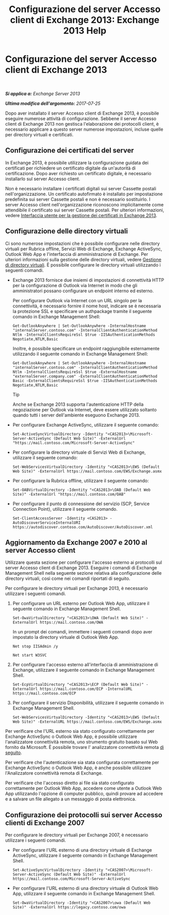 ﻿---
title: 'Configurazione del server Accesso client di Exchange 2013: Exchange 2013 Help'
TOCTitle: Configurazione del server Accesso client di Exchange 2013
ms:assetid: 01432ae4-2a00-44a4-a4dd-4eb8d7e6cfae
ms:mtpsurl: https://technet.microsoft.com/it-it/library/Hh529912(v=EXCHG.150)
ms:contentKeyID: 50479901
ms.date: 05/22/2018
mtps_version: v=EXCHG.150
ms.translationtype: MT
---

# Configurazione del server Accesso client di Exchange 2013

 

_**Si applica a:** Exchange Server 2013_

_**Ultima modifica dell'argomento:** 2017-07-25_

Dopo aver installato il server Accesso client di Exchange 2013, è possibile eseguire numerose attività di configurazione. Sebbene il server Accesso client di Exchange 2013 non gestisca l'elaborazione dei protocolli client, è necessario applicare a questo server numerose impostazioni, incluse quelle per directory virtuali e certificati.

## Configurazione dei certificati del server

In Exchange 2013, è possibile utilizzare la configurazione guidata dei certificati per richiedere un certificato digitale da un'autorità di certificazione. Dopo aver richiesto un certificato digitale, è necessario installarlo sul server Accesso client.

Non è necessario installare i certificati digitali sui server Cassette postali nell'organizzazione. Un certificato autofirmato è installato per impostazione predefinita sui server Cassette postali e non è necessario sostituirlo. I server Accesso client nell'organizzazione riconoscono implicitamente come attendibile il certificato sui server Cassette postali. Per ulteriori informazioni, vedere [Interfaccia utente per la gestione dei certificati in Exchange 2013](exchange-2013-certificate-management-ui-exchange-2013-help.md).

## Configurazione delle directory virtuali

Ci sono numerose impostazioni che è possibile configurare nelle directory virtuali per Rubrica offline, Servizi Web di Exchange, Exchange ActiveSync, Outlook Web App e l'interfaccia di amministrazione di Exchange. Per ulteriori informazioni sulla gestione delle directory virtuali, vedere [Gestione di directory virtuali](virtual-directory-management-exchange-2013-help.md). È possibile configurare le directory virtuali utilizzando i seguenti comandi.

  - Exchange 2013 fornisce due insiemi di impostazioni di connettività HTTP per la configurazione di Outlook via Internet in modo che gli amministratori possano configurare un endpoint interno ed esterno.
    
    Per configurare Outlook via Internet con un URL singolo per la connettività, è necessario fornire il nome host, indicare se è necessaria la protezione SSL e specificare un authpackage tramite il seguente comando in Exchange Management Shell:
    
        Get-OutlookAnywhere | Set-OutlookAnywhere -InternalHostname "internalServer.contoso.com" -InternalClientAuthenticationMethod Ntlm -InternalClientsRequireSsl $true -IISAuthenticationMethods Negotiate,NTLM,Basic
    
    Inoltre, è possibile specificare un endpoint raggiungibile esternamente utilizzando il seguente comando in Exchange Management Shell:
    
        Get-OutlookAnywhere | Set-OutlookAnywhere -InternalHostname "internalServer.contoso.com" -InternalClientAuthenticationMethod Ntlm -InternalClientsRequireSsl $true -ExternalHostname "externalServer.company.com" -ExternalClientAuthenticationMethod Basic -ExternalClientsRequireSsl $true -IISAuthenticationMethods Negotiate,NTLM,Basic
    

    > [!TIP]
    > Anche se Exchange 2013 supporta l'autenticazione HTTP della negoziazione per Outlook via Internet, deve essere utilizzato soltanto quando tutti i server dell'ambiente eseguono Exchange 2013.



  - Per configurare Exchange ActiveSync, utilizzare il seguente comando:
    
        Set-ActiveSyncVirtualDirectory -Identity "<CAS2013>\Microsoft-Server-ActiveSync (Default Web Site)" -ExternalUrl "https://mail.contoso.com/Microsoft-Server-ActiveSync"

  - Per configurare la directory virtuale di Servizi Web di Exchange, utilizzare il seguente comando:
    
        Set-WebServicesVirtualDirectory -Identity "<CAS2013>\EWS (Default Web Site)" -ExternalUrl https://mail.contoso.com/EWS/Exchange.asmx

  - Per configurare la Rubrica offline, utilizzare il seguente comando:
    
        Set-OABVirtualDirectory -Identity "<CAS2013>\OAB (Default Web Site)" -ExternalUrl "https://mail.contoso.com/OAB"

  - Per configurare il punto di connessione del servizio (SCP, Service Connection Point), utilizzare il seguente comando.
    
        Set-ClientAccessServer -Identity <CAS2013> -AutoDiscoverServiceInternalURI https://autodiscover.contoso.com/AutoDiscover/AutoDiscover.xml

## Aggiornamento da Exchange 2007 e 2010 al server Accesso client

Utilizzare questa sezione per configurare l'accesso esterno ai protocolli sul server Accesso client di Exchange 2013. Eseguire i comandi di Exchange Management Shell nella seguente sezione relativa alla configurazione delle directory virtuali, così come nei comandi riportati di seguito.

Per configurare le directory virtuali per Exchange 2013, è necessario utilizzare i seguenti comandi.

1.  Per configurare un URL esterno per Outlook Web App, utilizzare il seguente comando in Exchange Management Shell.
    
        Set-OwaVirtualDirectory "<CAS2013>\OWA (Default Web Site)" -ExternalUrl https://mail.contoso.com/OWA
    
    In un prompt dei comandi, immettere i seguenti comandi dopo aver impostato la directory virtuale di Outlook Web App.
    
        Net stop IISAdmin /y
    
        Net start W3SVC

2.  Per configurare l'accesso esterno all'interfaccia di amministrazione di Exchange, utilizzare il seguente comando in Exchange Management Shell.
    
        Set-EcpVirtualDirectory "<CAS2013>\ECP (Default Web Site)" -ExternalUrl https://mail.contoso.com/ECP -InternalURL https://mail.contoso.com/ECP 

3.  Per configurare il servizio Disponibilità, utilizzare il seguente comando in Exchange Management Shell.
    
        Set-WebServicesVirtualDirectory -Identity "<CAS2013>\EWS (Default Web Site)" -ExternalURL https://mail.contoso.com/EWS/Exchange.asmx

Per verificare che l'URL esterno sia stato configurato correttamente per Exchange ActiveSync o Outlook Web App, è possibile utilizzare l'analizzatore connettività remota, uno strumento gratuito basato sul Web fornito da Microsoft. È possibile trovare l' analizzatore connettività remota [di seguito](http://go.microsoft.com/fwlink/?linkid=154308).

Per verificare che l'autenticazione sia stata configurata correttamente per Exchange ActiveSync o Outlook Web App, è anche possibile utilizzare l'Analizzatore connettività remota di Exchange.

Per verificare che l'accesso diretto ai file sia stato configurato correttamente per Outlook Web App, accedere come utente a Outlook Web App utilizzando l'opzione di computer pubblico, quindi provare ad accedere e a salvare un file allegato a un messaggio di posta elettronica.

## Configurazione dei protocolli sui server Accesso clienti di Exchange 2007

Per configurare le directory virtuali per Exchange 2007, è necessario utilizzare i seguenti comandi.

  - Per configurare l'URL esterno di una directory virtuale di Exchange ActiveSync, utilizzare il seguente comando in Exchange Management Shell.
    
        Set-ActiveSyncVirtualDirectory -Identity "<CAS2007>\Microsoft-Server-ActiveSync (Default Web Site)" -ExternalUrl https://mail.contoso.com/Microsoft-Server-ActiveSync

  - Per configurare l'URL esterno di una directory virtuale di Outlook Web App, utilizzare il seguente comando in Exchange Management Shell.
    
        Set-OwaVirtualDirectory -Identity "<CAS2007>\owa (Default Web Site)" -ExternalUrl https://legacy.contoso.com/owa

